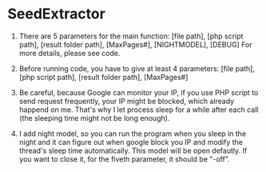 # SeedExtractor

1. There are 5 parameters for the main function:
[file path], [php script path], [result folder path], [MaxPages#], [NIGHTMODEL], [DEBUG]
For more details, please see code.

2. Before running code, you have to give at least 4 parameters:
[file path], [php script path], [result folder path], [MaxPages#]

3. Be careful, because Google can monitor your IP, if you use PHP script to send request frequently,
your IP might be blocked, which already happend on me. That's why I let process sleep for a while 
after each call (the sleeping time might not be long enough).

4. I add night model, so you can run the program when you sleep in the night and it can figure out
when google block you IP and modify the thread's sleep time automatically.
This model will be open defautly. If you want to close it, for the fiveth parameter,
it should be "-off".